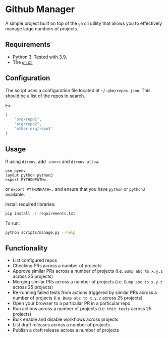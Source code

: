 # Github Manager

A simple project built on top of the `gh` cli utility that allows you to effectively manage large numbers of projects.

## Requirements

- Python 3. Tested with 3.9.
- The [`gh` cli](https://cli.github.com/)

## Configuration

The script uses a configuration file located at `~/.ghm/repos.json`. This should be a list of the repos to search.

Ex:

```json
[
    "org/repo1",
    "org/repo2",
    "other-org/repo3"
] 
```

## Usage

If using `direnv`, add `.envrc` and `direnv allow`.

```
use_pyenv
layout python python3
export PYTHONPATH=.
```

or `export PYTHONPATH=.` and ensure that you have `python` or `python3` available.

Install required libraries:

```bash
pip install -r requirements.txt
```

To run:

```bash
python scripts/manage.py --help
```

## Functionality

- List configured repos
- Checking PRs across a number of projects
- Approve similar PRs across a number of projects (i.e. `Bump abc to x.y.z` across 25 projects)
- Merging similar PRs across a number of projects (i.e. `Bump abc to x.y.z` across 25 projects)
- Re-running failed tests from actions triggered by similar PRs across a number of projects (i.e. `Bump abc to x.y.z` across 25 projects)
- Open your browser to a particular PR in a particular repo
- Run actions across a number of projects (i.e. `Unit tests` across 25 projects)
- Bulk enable and disable workflows across projects
- List draft releases across a number of projects
- Publish a draft release across a number of projects
